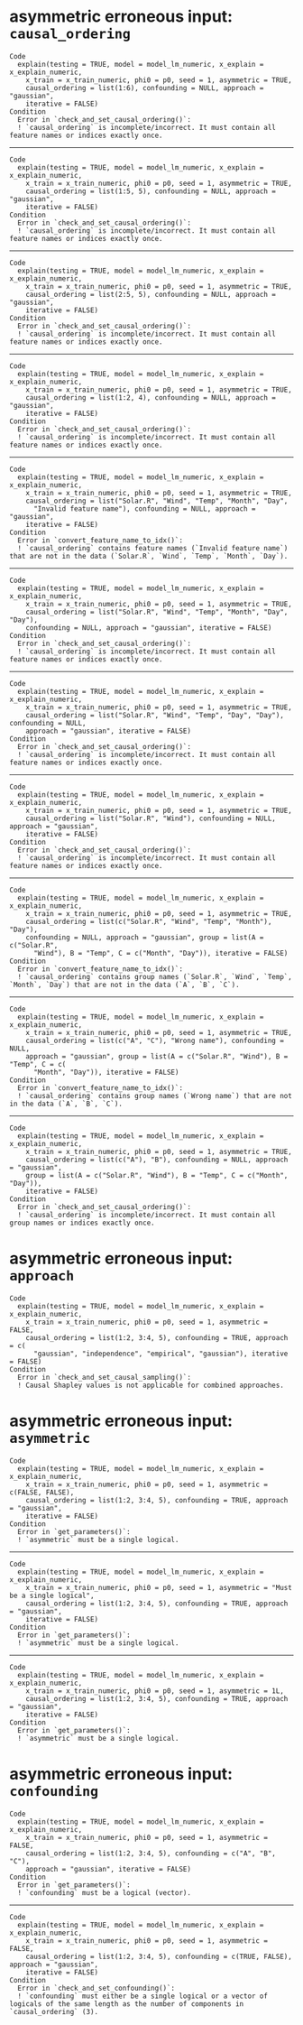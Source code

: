 # asymmetric erroneous input: `causal_ordering`

    Code
      explain(testing = TRUE, model = model_lm_numeric, x_explain = x_explain_numeric,
        x_train = x_train_numeric, phi0 = p0, seed = 1, asymmetric = TRUE,
        causal_ordering = list(1:6), confounding = NULL, approach = "gaussian",
        iterative = FALSE)
    Condition
      Error in `check_and_set_causal_ordering()`:
      ! `causal_ordering` is incomplete/incorrect. It must contain all feature names or indices exactly once.

---

    Code
      explain(testing = TRUE, model = model_lm_numeric, x_explain = x_explain_numeric,
        x_train = x_train_numeric, phi0 = p0, seed = 1, asymmetric = TRUE,
        causal_ordering = list(1:5, 5), confounding = NULL, approach = "gaussian",
        iterative = FALSE)
    Condition
      Error in `check_and_set_causal_ordering()`:
      ! `causal_ordering` is incomplete/incorrect. It must contain all feature names or indices exactly once.

---

    Code
      explain(testing = TRUE, model = model_lm_numeric, x_explain = x_explain_numeric,
        x_train = x_train_numeric, phi0 = p0, seed = 1, asymmetric = TRUE,
        causal_ordering = list(2:5, 5), confounding = NULL, approach = "gaussian",
        iterative = FALSE)
    Condition
      Error in `check_and_set_causal_ordering()`:
      ! `causal_ordering` is incomplete/incorrect. It must contain all feature names or indices exactly once.

---

    Code
      explain(testing = TRUE, model = model_lm_numeric, x_explain = x_explain_numeric,
        x_train = x_train_numeric, phi0 = p0, seed = 1, asymmetric = TRUE,
        causal_ordering = list(1:2, 4), confounding = NULL, approach = "gaussian",
        iterative = FALSE)
    Condition
      Error in `check_and_set_causal_ordering()`:
      ! `causal_ordering` is incomplete/incorrect. It must contain all feature names or indices exactly once.

---

    Code
      explain(testing = TRUE, model = model_lm_numeric, x_explain = x_explain_numeric,
        x_train = x_train_numeric, phi0 = p0, seed = 1, asymmetric = TRUE,
        causal_ordering = list("Solar.R", "Wind", "Temp", "Month", "Day",
          "Invalid feature name"), confounding = NULL, approach = "gaussian",
        iterative = FALSE)
    Condition
      Error in `convert_feature_name_to_idx()`:
      ! `causal_ordering` contains feature names (`Invalid feature name`) that are not in the data (`Solar.R`, `Wind`, `Temp`, `Month`, `Day`).

---

    Code
      explain(testing = TRUE, model = model_lm_numeric, x_explain = x_explain_numeric,
        x_train = x_train_numeric, phi0 = p0, seed = 1, asymmetric = TRUE,
        causal_ordering = list("Solar.R", "Wind", "Temp", "Month", "Day", "Day"),
        confounding = NULL, approach = "gaussian", iterative = FALSE)
    Condition
      Error in `check_and_set_causal_ordering()`:
      ! `causal_ordering` is incomplete/incorrect. It must contain all feature names or indices exactly once.

---

    Code
      explain(testing = TRUE, model = model_lm_numeric, x_explain = x_explain_numeric,
        x_train = x_train_numeric, phi0 = p0, seed = 1, asymmetric = TRUE,
        causal_ordering = list("Solar.R", "Wind", "Temp", "Day", "Day"), confounding = NULL,
        approach = "gaussian", iterative = FALSE)
    Condition
      Error in `check_and_set_causal_ordering()`:
      ! `causal_ordering` is incomplete/incorrect. It must contain all feature names or indices exactly once.

---

    Code
      explain(testing = TRUE, model = model_lm_numeric, x_explain = x_explain_numeric,
        x_train = x_train_numeric, phi0 = p0, seed = 1, asymmetric = TRUE,
        causal_ordering = list("Solar.R", "Wind"), confounding = NULL, approach = "gaussian",
        iterative = FALSE)
    Condition
      Error in `check_and_set_causal_ordering()`:
      ! `causal_ordering` is incomplete/incorrect. It must contain all feature names or indices exactly once.

---

    Code
      explain(testing = TRUE, model = model_lm_numeric, x_explain = x_explain_numeric,
        x_train = x_train_numeric, phi0 = p0, seed = 1, asymmetric = TRUE,
        causal_ordering = list(c("Solar.R", "Wind", "Temp", "Month"), "Day"),
        confounding = NULL, approach = "gaussian", group = list(A = c("Solar.R",
          "Wind"), B = "Temp", C = c("Month", "Day")), iterative = FALSE)
    Condition
      Error in `convert_feature_name_to_idx()`:
      ! `causal_ordering` contains group names (`Solar.R`, `Wind`, `Temp`, `Month`, `Day`) that are not in the data (`A`, `B`, `C`).

---

    Code
      explain(testing = TRUE, model = model_lm_numeric, x_explain = x_explain_numeric,
        x_train = x_train_numeric, phi0 = p0, seed = 1, asymmetric = TRUE,
        causal_ordering = list(c("A", "C"), "Wrong name"), confounding = NULL,
        approach = "gaussian", group = list(A = c("Solar.R", "Wind"), B = "Temp", C = c(
          "Month", "Day")), iterative = FALSE)
    Condition
      Error in `convert_feature_name_to_idx()`:
      ! `causal_ordering` contains group names (`Wrong name`) that are not in the data (`A`, `B`, `C`).

---

    Code
      explain(testing = TRUE, model = model_lm_numeric, x_explain = x_explain_numeric,
        x_train = x_train_numeric, phi0 = p0, seed = 1, asymmetric = TRUE,
        causal_ordering = list(c("A"), "B"), confounding = NULL, approach = "gaussian",
        group = list(A = c("Solar.R", "Wind"), B = "Temp", C = c("Month", "Day")),
        iterative = FALSE)
    Condition
      Error in `check_and_set_causal_ordering()`:
      ! `causal_ordering` is incomplete/incorrect. It must contain all group names or indices exactly once.

# asymmetric erroneous input: `approach`

    Code
      explain(testing = TRUE, model = model_lm_numeric, x_explain = x_explain_numeric,
        x_train = x_train_numeric, phi0 = p0, seed = 1, asymmetric = FALSE,
        causal_ordering = list(1:2, 3:4, 5), confounding = TRUE, approach = c(
          "gaussian", "independence", "empirical", "gaussian"), iterative = FALSE)
    Condition
      Error in `check_and_set_causal_sampling()`:
      ! Causal Shapley values is not applicable for combined approaches.

# asymmetric erroneous input: `asymmetric`

    Code
      explain(testing = TRUE, model = model_lm_numeric, x_explain = x_explain_numeric,
        x_train = x_train_numeric, phi0 = p0, seed = 1, asymmetric = c(FALSE, FALSE),
        causal_ordering = list(1:2, 3:4, 5), confounding = TRUE, approach = "gaussian",
        iterative = FALSE)
    Condition
      Error in `get_parameters()`:
      ! `asymmetric` must be a single logical.

---

    Code
      explain(testing = TRUE, model = model_lm_numeric, x_explain = x_explain_numeric,
        x_train = x_train_numeric, phi0 = p0, seed = 1, asymmetric = "Must be a single logical",
        causal_ordering = list(1:2, 3:4, 5), confounding = TRUE, approach = "gaussian",
        iterative = FALSE)
    Condition
      Error in `get_parameters()`:
      ! `asymmetric` must be a single logical.

---

    Code
      explain(testing = TRUE, model = model_lm_numeric, x_explain = x_explain_numeric,
        x_train = x_train_numeric, phi0 = p0, seed = 1, asymmetric = 1L,
        causal_ordering = list(1:2, 3:4, 5), confounding = TRUE, approach = "gaussian",
        iterative = FALSE)
    Condition
      Error in `get_parameters()`:
      ! `asymmetric` must be a single logical.

# asymmetric erroneous input: `confounding`

    Code
      explain(testing = TRUE, model = model_lm_numeric, x_explain = x_explain_numeric,
        x_train = x_train_numeric, phi0 = p0, seed = 1, asymmetric = FALSE,
        causal_ordering = list(1:2, 3:4, 5), confounding = c("A", "B", "C"),
        approach = "gaussian", iterative = FALSE)
    Condition
      Error in `get_parameters()`:
      ! `confounding` must be a logical (vector).

---

    Code
      explain(testing = TRUE, model = model_lm_numeric, x_explain = x_explain_numeric,
        x_train = x_train_numeric, phi0 = p0, seed = 1, asymmetric = FALSE,
        causal_ordering = list(1:2, 3:4, 5), confounding = c(TRUE, FALSE), approach = "gaussian",
        iterative = FALSE)
    Condition
      Error in `check_and_set_confounding()`:
      ! `confounding` must either be a single logical or a vector of logicals of the same length as the number of components in `causal_ordering` (3).

